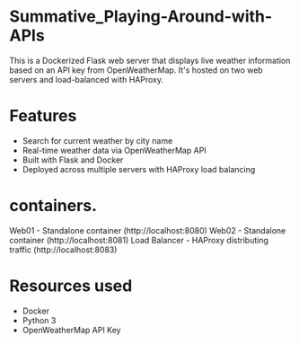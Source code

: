 # Summative_Playing-Around-with-APIs

This is a Dockerized Flask web server that displays live weather information based on an API key from OpenWeatherMap. It's hosted on two web servers and load-balanced with HAProxy.

# Features

- Search for current weather by city name
- Real-time weather data via OpenWeatherMap API
- Built with Flask and Docker
- Deployed across multiple servers with HAProxy load balancing

# containers.

Web01   - Standalone container  (http://localhost:8080)
Web02   - Standalone container  (http://localhost:8081)
Load Balancer - HAProxy distributing traffic  (http://localhost:8083)

# Resources used

- Docker
- Python 3
- OpenWeatherMap API Key
